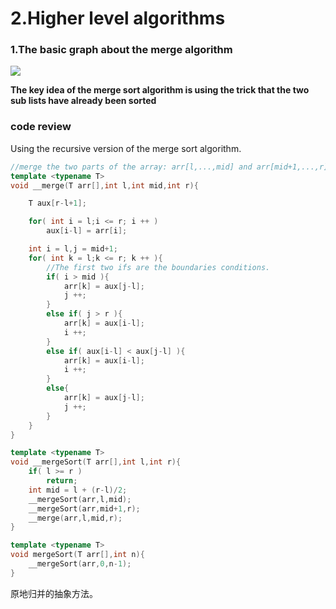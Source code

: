 # 2.Higher level algorithms



### 1.The basic graph about the merge algorithm

![](/img/Merge_sort_animation2.gif)



**The key idea of the merge sort algorithm is using the trick that the two sub lists have already been sorted**

### code review

Using the recursive version of the merge sort algorithm.

```c++
//merge the two parts of the array: arr[l,...,mid] and arr[mid+1,...,r].
template <typename T>
void __merge(T arr[],int l,int mid,int r){

    T aux[r-l+1];

    for( int i = l;i <= r; i ++ )
        aux[i-l] = arr[i];

    int i = l,j = mid+1;
    for( int k = l;k <= r; k ++ ){
        //The first two ifs are the boundaries conditions.
        if( i > mid ){
            arr[k] = aux[j-l];
            j ++;
        }
        else if( j > r ){
            arr[k] = aux[i-l];
            i ++;
        }
        else if( aux[i-l] < aux[j-l] ){
            arr[k] = aux[i-l];
            i ++;
        }
        else{
            arr[k] = aux[j-l];
            j ++;
        }
    }
}

template <typename T>
void __mergeSort(T arr[],int l,int r){
    if( l >= r )
        return;
    int mid = l + (r-l)/2;
    __mergeSort(arr,l,mid);
    __mergeSort(arr,mid+1,r);
    __merge(arr,l,mid,r);
}

template <typename T>
void mergeSort(T arr[],int n){
    __mergeSort(arr,0,n-1);
}
```

原地归并的抽象方法。



